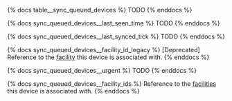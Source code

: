 {% docs table__sync_queued_devices %}
TODO
{% enddocs %}

{% docs sync_queued_devices__last_seen_time %}
TODO
{% enddocs %}

{% docs sync_queued_devices__last_synced_tick %}
TODO
{% enddocs %}

{% docs sync_queued_devices__facility_id_legacy %}
[Deprecated] Reference to the [facility](#!/source/source.tamanu.tamanu.facilities) this device is associated with.
{% enddocs %}

{% docs sync_queued_devices__urgent %}
TODO
{% enddocs %}

{% docs sync_queued_devices__facility_ids %}
Reference to the [facilities](#!/source/source.tamanu.tamanu.facilities) this device is associated with.
{% enddocs %}
